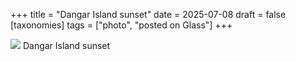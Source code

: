 +++
title = "Dangar Island sunset"
date = 2025-07-08
draft = false
[taxonomies]
tags = ["photo", "posted on Glass"]
+++

[![](https://cdn.glass.photo/f2N2znv9X1efqkZVkjodNZopX4jf9ajboQfG2-c8cK4/rs:fit:3072:3072:0/q:90/L3Bvc3QvYTQ0YzU4MzQtZmJkMi00ZWE0LTljYTEtZWJmNzc1NjdjOTRlL3Bob3Rv)](https://glass.photo/len/2W0MidMiom4IdlnNWqF2gz) Dangar Island sunset

<!-- more -->